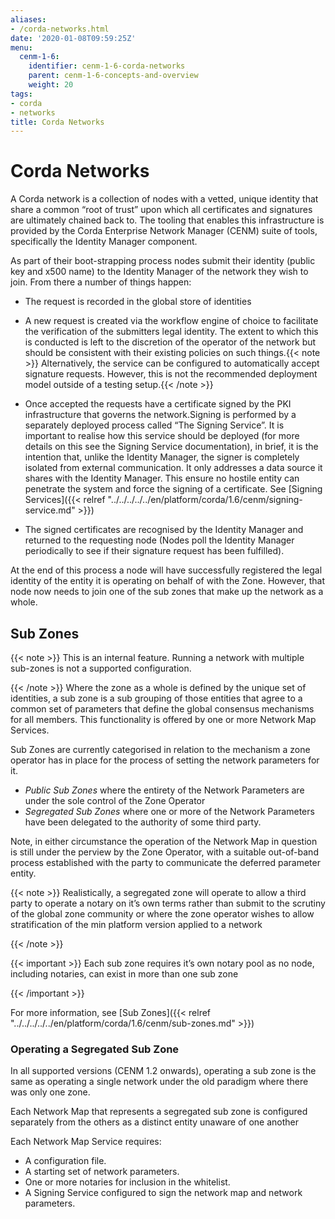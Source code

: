 ```yaml
---
aliases:
- /corda-networks.html
date: '2020-01-08T09:59:25Z'
menu:
  cenm-1-6:
    identifier: cenm-1-6-corda-networks
    parent: cenm-1-6-concepts-and-overview
    weight: 20
tags:
- corda
- networks
title: Corda Networks
---
```



# Corda Networks

A Corda network is a collection of nodes with a vetted, unique identity that share a common “root of trust”
upon which all certificates and signatures are ultimately chained back to. The tooling that enables this infrastructure
is provided by the Corda Enterprise Network Manager (CENM) suite of tools, specifically the Identity Manager component.

As part of their boot-strapping process nodes submit their identity (public key and x500 name) to the Identity Manager
of the network they wish to join. From there a number of things happen:


* The request is recorded in the global store of identities
* A new request is created via the workflow engine of choice to facilitate the verification of the submitters legal
identity. The extent to which this is conducted is left to the discretion of the operator of the network but
should be consistent with their existing policies on such things.{{< note >}}
Alternatively, the service can be configured to automatically accept signature requests. However, this is
not the recommended deployment model outside of a testing setup.{{< /note >}}

* Once accepted the requests have a certificate signed by the PKI infrastructure that governs the network.Signing is performed by a separately deployed process called “The Signing Service”. It is important to realise how
this service should be deployed (for more details on this see the Signing Service documentation), in brief, it is the
intention that, unlike the Identity Manager, the signer is completely isolated from external communication. It only
addresses a data source it shares with the Identity Manager. This ensure no hostile entity can penetrate the system
and force the signing of a certificate. See [Signing Services]({{< relref "../../../../../en/platform/corda/1.6/cenm/signing-service.md" >}})
* The signed certificates are recognised by the Identity Manager and returned to the requesting node (Nodes poll the
Identity Manager periodically to see if their signature request has been fulfilled).

At the end of this process a node will have successfully registered the legal identity of the entity it is operating
on behalf of with the Zone. However, that node now needs to join one of the sub zones that make up the network as a
whole.


## Sub Zones

{{< note >}}
This is an internal feature. Running a network with multiple sub-zones is not a supported configuration.

{{< /note >}}
Where the zone as a whole is defined by the unique set of identities, a sub zone is a sub grouping of those entities
that agree to a common set of parameters that define the global consensus mechanisms for all members. This functionality
is offered by one or more Network Map Services.

Sub Zones are currently categorised in relation to the mechanism a zone operator has in place for the process of
setting the network parameters for it.


* *Public Sub Zones* where the entirety of the Network Parameters are under the sole control of the Zone Operator
* *Segregated Sub Zones* where one or more of the Network Parameters have been delegated to the authority of some
third party.

Note, in either circumstance the operation of the Network Map in question is still under the perview by the Zone
Operator, with a suitable out-of-band process established with the party to communicate the deferred parameter
entity.

{{< note >}}
Realistically, a segregated zone will operate to allow a third party to operate a notary on it’s own
terms rather than submit to the scrutiny of the global zone community or where the zone operator wishes to allow
stratification of the min platform version applied to a network

{{< /note >}}

{{< important >}}
Each sub zone requires it’s own notary pool as no node, including notaries, can exist in more than
one sub zone


{{< /important >}}

For more information, see [Sub Zones]({{< relref "../../../../../en/platform/corda/1.6/cenm/sub-zones.md" >}})


### Operating a Segregated Sub Zone

In all supported versions (CENM 1.2 onwards), operating a sub zone is the same as operating a single
network under the old paradigm where there was only one zone.

Each Network Map that represents a segregated sub zone is configured separately from the others as a distinct entity
unaware of one another

Each Network Map Service requires:

* A configuration file.
* A starting set of network parameters.
* One or more notaries for inclusion in the whitelist.
* A Signing Service configured to sign the network map and network parameters.
